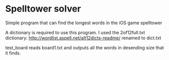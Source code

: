 # Spelltower solver

Simple program that can find the longest words in the iOS game spelltower

A dictionary is required to use this program. I used the 2of12full.txt dictionary:
http://wordlist.aspell.net/alt12dicts-readme/ renamed to dict.txt

test_board reads board1.txt and outputs all the words in desending size that it finds.



